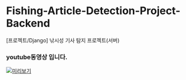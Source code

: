 # Fishing-Article-Detection-Project-Backend
[프로젝트/Django] 낚시성 기사 탐지 프로젝트(서버)

### youtube동영상 입니다.
[![미리보기](https://youtu.be/OjarlTT3zKE)](https://youtu.be/OjarlTT3zKE)

